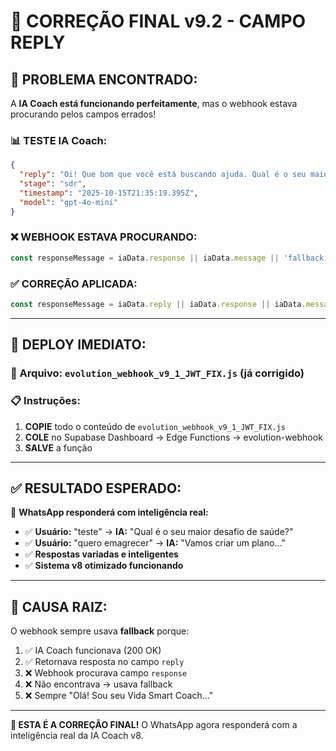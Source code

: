 # 🚨 CORREÇÃO FINAL v9.2 - CAMPO REPLY

## 🎯 **PROBLEMA ENCONTRADO:**

A **IA Coach está funcionando perfeitamente**, mas o webhook estava procurando pelos campos errados!

### 📊 **TESTE IA Coach:**
```json
{
  "reply": "Oi! Que bom que você está buscando ajuda. Qual é o seu maior desafio de saúde atualmente?",
  "stage": "sdr", 
  "timestamp": "2025-10-15T21:35:19.395Z",
  "model": "gpt-4o-mini"
}
```

### ❌ **WEBHOOK ESTAVA PROCURANDO:**
```javascript
const responseMessage = iaData.response || iaData.message || 'fallback...'
```

### ✅ **CORREÇÃO APLICADA:**
```javascript
const responseMessage = iaData.reply || iaData.response || iaData.message || 'fallback...'
```

---

## 🚀 **DEPLOY IMEDIATO:**

### **📁 Arquivo:** `evolution_webhook_v9_1_JWT_FIX.js` (já corrigido)

### **📋 Instruções:**
1. **COPIE** todo o conteúdo de `evolution_webhook_v9_1_JWT_FIX.js`
2. **COLE** no Supabase Dashboard → Edge Functions → evolution-webhook  
3. **SALVE** a função

---

## ✅ **RESULTADO ESPERADO:**

🎯 **WhatsApp responderá com inteligência real:**
- ✅ **Usuário:** "teste" → **IA:** "Qual é o seu maior desafio de saúde?"
- ✅ **Usuário:** "quero emagrecer" → **IA:** "Vamos criar um plano..."
- ✅ **Respostas variadas e inteligentes**
- ✅ **Sistema v8 otimizado funcionando**

---

## 🔧 **CAUSA RAIZ:**

O webhook sempre usava **fallback** porque:
1. ✅ IA Coach funcionava (200 OK)
2. ✅ Retornava resposta no campo `reply`
3. ❌ Webhook procurava campo `response` 
4. ❌ Não encontrava → usava fallback
5. ❌ Sempre "Olá! Sou seu Vida Smart Coach..."

---

**🎉 ESTA É A CORREÇÃO FINAL!** O WhatsApp agora responderá com a inteligência real da IA Coach v8.